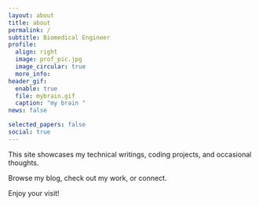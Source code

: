 ```yaml
---
layout: about
title: about
permalink: /
subtitle: Biomedical Engineer
profile:
  align: right
  image: prof_pic.jpg
  image_circular: true
  more_info:
header_gif:
  enable: true
  file: mybrain.gif
  caption: "my brain "
news: false

selected_papers: false
social: true
---
```


This site showcases my technical writings, coding projects, and occasional thoughts.

Browse my blog, check out my work, or connect.

Enjoy your visit!
